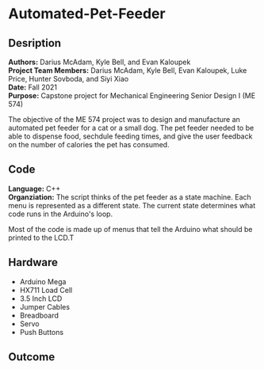 # Automated-Pet-Feeder

## Desription
**Authors:** Darius McAdam, Kyle Bell, and Evan Kaloupek  
**Project Team Members:** Darius McAdam, Kyle Bell, Evan Kaloupek, Luke Price, Hunter Sovboda, and Siyi Xiao  
**Date:** Fall 2021  
**Purpose:** Capstone project for Mechanical Engineering Senior Design I (ME 574)

The objective of the ME 574 project was to design and manufacture an automated pet feeder for a cat or a small dog. The pet feeder needed to be able to dispense food, sechdule feeding times, and give the user feedback on the number of calories the pet has consumed. 

## Code
**Language:** C++  
**Organziation:** The script thinks of the pet feeder as a state machine. Each menu is represented as a different state. The current state determines what code runs in the Arduino's loop.

Most of the code is made up of menus that tell the Arduino what should be printed to the LCD.T

## Hardware
- Arduino Mega
- HX711 Load Cell
- 3.5 Inch LCD
- Jumper Cables
- Breadboard
- Servo
- Push Buttons

## Outcome
